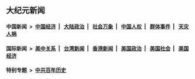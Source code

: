 ## 大纪元新闻

#### 中国新闻 &nbsp;>&nbsp; [中国经济](indexes/ncid283/README.md?03022045) &nbsp;| &nbsp; [大陆政治](indexes/ncid277/README.md?03022045) &nbsp;| &nbsp; [社会万象](indexes/ncid282/README.md?03022045) &nbsp;| &nbsp; [中国人权](indexes/ncid278/README.md?03022045) &nbsp;| &nbsp; [群体事件](indexes/ncid279/README.md?03022045) &nbsp;| &nbsp; [天灾人祸](indexes/ncid280/README.md?03022045)

#### 国际新闻 &nbsp;>&nbsp; [美中关系](indexes/nf1412576/README.md?03022045) &nbsp;| &nbsp; [台湾新闻](indexes/ncid1349361/README.md?03022045) &nbsp;| &nbsp; [香港新闻](indexes/ncid1349362/README.md?03022045) &nbsp;| &nbsp; [美国政治](indexes/ncid1078159/README.md?03022045) &nbsp;| &nbsp; [美国社会](indexes/ncid1078160/README.md?03022045) &nbsp;| &nbsp; [美国经济](indexes/ncid1078158/README.md?03022045)

#### 特别专题 &nbsp;>&nbsp; [中共百年历史](https://github.com/epoch-news/epoch-special/blob/master/README.md?03022045)  
